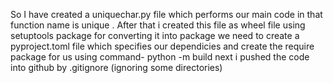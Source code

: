 So I have created a uniquechar.py file which performs our main code in that function name is unique .
After that i created this file as wheel file using setuptools package for converting it into package we need to create a pyproject.toml file which specifies our dependicies 
and create the require package for us
using command-  python -m build
next i pushed the code into github by .gitignore (ignoring some directories)
